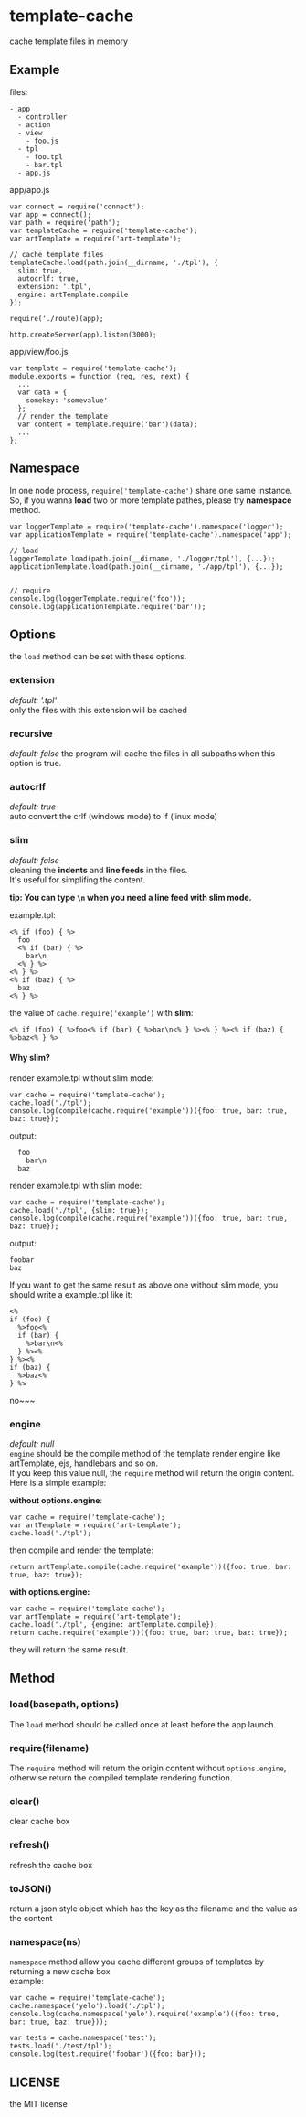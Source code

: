 # template-cache
cache template files in memory

## Example
files:
```
- app
  - controller
  - action
  - view
    - foo.js
  - tpl
    - foo.tpl
    - bar.tpl
  - app.js
```

app/app.js
```
var connect = require('connect');
var app = connect();
var path = require('path');
var templateCache = require('template-cache');
var artTemplate = require('art-template');

// cache template files
templateCache.load(path.join(__dirname, './tpl'), {
  slim: true,
  autocrlf: true,
  extension: '.tpl',
  engine: artTemplate.compile
});

require('./route)(app);

http.createServer(app).listen(3000);
```

app/view/foo.js
```
var template = require('template-cache');
module.exports = function (req, res, next) {
  ...
  var data = {
    somekey: 'somevalue'
  };
  // render the template
  var content = template.require('bar')(data);
  ...
};
```

## Namespace
In one node process, ``require('template-cache')`` share one same instance. So, if you wanna **load** two or more template pathes, please try **namespace** method.
```
var loggerTemplate = require('template-cache').namespace('logger');
var applicationTemplate = require('template-cache').namespace('app');

// load
loggerTemplate.load(path.join(__dirname, './logger/tpl'), {...});
applicationTemplate.load(path.join(__dirname, './app/tpl'), {...});


// require
console.log(loggerTemplate.require('foo'));
console.log(applicationTemplate.require('bar'));
```

## Options
the ``load`` method can be set with these options.
### extension
*default: '.tpl'*  
only the files with this extension will be cached

### recursive
*default: false*
the program will cache the files in all subpaths when this option is true.    

### autocrlf
*default: true*  
auto convert the crlf (windows mode) to lf (linux mode)  

### slim
*default: false*  
cleaning the **indents** and **line feeds** in the files.  
It's useful for simplifing the content.  

**tip: You can type ``\n`` when you need a line feed with slim mode.**

example.tpl:
```
<% if (foo) { %>
  foo
  <% if (bar) { %>
    bar\n
  <% } %>
<% } %>
<% if (baz) { %>
  baz
<% } %>
```

the value of ``cache.require('example')`` with **slim**:
```
<% if (foo) { %>foo<% if (bar) { %>bar\n<% } %><% } %><% if (baz) { %>baz<% } %>
```

#### Why slim?
render example.tpl without slim mode:
```
var cache = require('template-cache');
cache.load('./tpl');
console.log(compile(cache.require('example'))({foo: true, bar: true, baz: true});
```
output:
```
  foo
    bar\n
  baz
```

render example.tpl with slim mode:
```
var cache = require('template-cache');
cache.load('./tpl', {slim: true});
console.log(compile(cache.require('example'))({foo: true, bar: true, baz: true});
```
output:
```
foobar
baz
```

If you want to get the same result as above one without slim mode, you should write a example.tpl like it:
```
<%
if (foo) { 
  %>foo<%
  if (bar) {
    %>bar\n<%
  } %><%
} %><%
if (baz) {
  %>baz<%
} %>
```
no~~~


### engine
*default: null*  
``engine`` should be the compile method of the template render engine like artTemplate, ejs, handlebars and so on.  
If you keep this value null, the ``require`` method will return the origin content.  
Here is a simple example:  

**without options.engine**:
```
var cache = require('template-cache');
var artTemplate = require('art-template');
cache.load('./tpl');
```
then compile and render the template:
```
return artTemplate.compile(cache.require('example'))({foo: true, bar: true, baz: true});
```


**with options.engine:**
```
var cache = require('template-cache');
var artTemplate = require('art-template');
cache.load('./tpl', {engine: artTemplate.compile});
return cache.require('example'))({foo: true, bar: true, baz: true});
```

they will return the same result.

## Method
### load(basepath, options)
The ``load`` method should be called once at least before the app launch.

### require(filename)
The ``require`` method will return the origin content without ``options.engine``, otherwise return the compiled template rendering function.

### clear()
clear cache box

### refresh()
refresh the cache box

### toJSON()
return a json style object which has the key as the filename and the value as the content

### namespace(ns)
``namespace`` method allow you cache different groups of templates by returning a new cache box  
example:
```
var cache = require('template-cache');
cache.namespace('yelo').load('./tpl');
console.log(cache.namespace('yelo').require('example')({foo: true, bar: true, baz: true}));

var tests = cache.namespace('test');
tests.load('./test/tpl');
console.log(test.require('foobar')({foo: bar}));
```

## LICENSE
the MIT license
